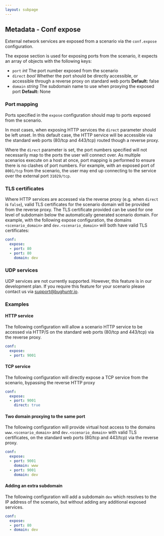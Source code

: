 ```yaml
---
layout: subpage
---
```


## Metadata - Conf expose

External network services are exposed from a scenario via the `conf.expose` configuration.

The expose section is used for exposing ports from the scenario, it expects an array of objects with the following keys:
* `port` *int* The port number exposed from the scenario
* `direct` *bool* Whether the port should be directly accessible, or accessible through a reverse proxy on standard web ports **Default:** false
* `domain` *string* The subdomain name to use when proxying the exposed port **Default:** None

### Port mapping
Ports specified in the `expose` configuration should map to ports exposed from the scenario.

In most cases, when exposing HTTP services the `direct` parameter should be left unset. In this default case, the HTTP service will be accessible via the standard web ports (80/tcp and 443/tcp) routed though a reverse proxy.

Where the `direct` parameter is set, the port numbers specified will not necessarily map to the ports the user will connect over. As multiple scenarios execute on a host at once, port mapping is performed to ensure there is no clashes of port numbers. For example, with an exposed port of `8001/tcp` from the scenario, the user may end up connecting to the service over the external port `31029/tcp`.

### TLS certificates
Where HTTP services are accessed via the reverse proxy (e.g. when `direct` is `false`), valid TLS certificates for the scenario domain will be provided from the reverse proxy. The TLS certificate provided can be used for one level of subdomain below the automatically generated scenario domain. For example, with the following expose configuration, the domains `<scenario_domain>` and `dev.<scenario_domain>` will both have valid TLS certificates:
```yaml
conf:
  expose:
  - port: 80
  - port: 80
    domain: dev
```

### UDP services
UDP services are not currently supported. However, this feature is in our development plan. If you require this feature for your scenario please contact us via [support@bughuntr.io](mailto:support@bughuntr.io).

### Examples

#### HTTP service
The following configuration will allow a scenario HTTP service to be accessed via HTTP/S on the standard web ports (80/tcp and 443/tcp) via the reverse proxy.
```yaml
conf:
  expose:
  - port: 9001
```

#### TCP service
The following configuration will directly expose a TCP service from the scenario, bypassing the reverse HTTP proxy
```yaml
conf:
  expose:
  - port: 9001
    direct: true
```

#### Two domain proxying to the same port
The following configuration will provide virtual host access to the domains `www.<scenario_domain>` and `dev.<scenario_domain>` with valid TLS certificates, on the standard web ports (80/tcp and 443/tcp) via the reverse proxy.
```yaml
conf:
  expose:
  - port: 9001
    domain: www
  - port: 9001
    domain: dev
```

#### Adding an extra subdomain
The following configuration will add a subdomain `dev` which resolves to the IP address of the scenario, but without adding any additional exposed services.
```yaml
conf:
  expose:
  - port: 80
  - domain: dev
```
